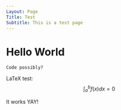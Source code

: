 ```yaml
---
Layout: Page
Title: Test
Subtitle: This is a test page
---
```


# Hello World

    Code possibly?

LaTeX test:
$$ \int_a^b f(x) dx = 0 $$

It works YAY!
